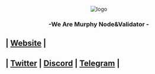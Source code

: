 <div align="center">

![logo]()


### <div align="center">-We Are Murphy Node&Validator -</div>  

</div> 

## | [Website]() |
## | [Twitter]() | [Discord]() | [Telegram]() | 

</div>
